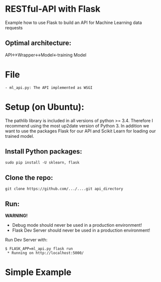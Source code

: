 # RESTful-API with Flask
Example how to use Flask to build an API for Machine Learning data requests

## Optimal architecture:
API<->Wrapper<->Model<-training Model

# File
```
- ml_api.py: The API implemented as WSGI
```

# Setup (on Ubuntu):
The pathlib library is included in all versions of python >= 3.4. Therefore I recommend using the most up2date version of Python 3.
In addition we want to use the packages Flask for our API and Scikit Learn for loading our trained model.

## Install Python packages:
```
sudo pip install -U sklearn, flask
```

## Clone the repo:
```
git clone https://github.com/.../....git api_directory
```
## Run:
**WARNING!**
* Debug mode should never be used in a production environment!
* Flask Dev Server should never be used in a production environment!

Run Dev Server with:
```
$ FLASK_APP=ml_api.py flask run
 * Running on http://localhost:5000/
```

# Simple Example
